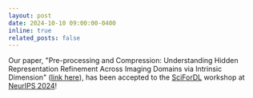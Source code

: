 ```yaml
---
layout: post
date: 2024-10-10 09:00:00-0400
inline: true
related_posts: false
---
```


Our paper, "Pre-processing and Compression: Understanding Hidden Representation Refinement Across Imaging Domains via Intrinsic Dimension" ([link here](https://arxiv.org/abs/2408.08381)), has been accepted to the [SciForDL](https://scienceofdlworkshop.github.io/) workshop at [NeurIPS 2024](https://neurips.cc/Conferences/2024)!
